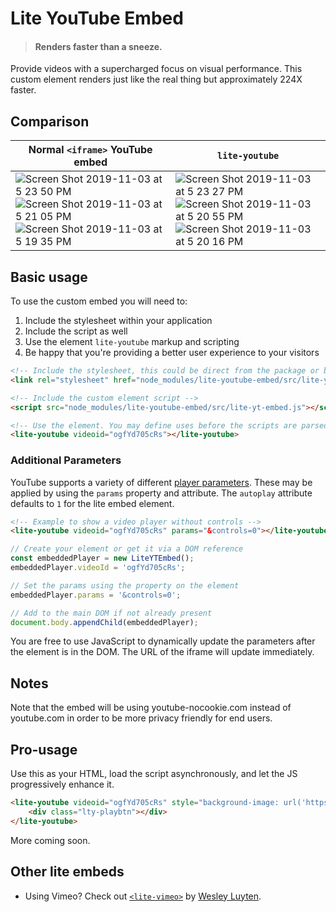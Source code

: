 # Lite YouTube Embed

> #### Renders faster than a sneeze.

Provide videos with a supercharged focus on visual performance.
This custom element renders just like the real thing but approximately 224X faster.

## Comparison

| Normal `<iframe>` YouTube embed |  `lite-youtube` |
|---|---|
|  ![Screen Shot 2019-11-03 at 5 23 50 PM](https://user-images.githubusercontent.com/39191/68095560-5c930d00-fe5f-11e9-8104-e73e77a21287.png)   ![Screen Shot 2019-11-03 at 5 21 05 PM](https://user-images.githubusercontent.com/39191/68095562-5d2ba380-fe5f-11e9-8b5f-18f451b0716d.png)  ![Screen Shot 2019-11-03 at 5 19 35 PM](https://user-images.githubusercontent.com/39191/68095565-5d2ba380-fe5f-11e9-835d-85d37df71f52.png)  | ![Screen Shot 2019-11-03 at 5 23 27 PM](https://user-images.githubusercontent.com/39191/68095561-5d2ba380-fe5f-11e9-9393-e2206a64c8bf.png) ![Screen Shot 2019-11-03 at 5 20 55 PM](https://user-images.githubusercontent.com/39191/68095563-5d2ba380-fe5f-11e9-8f9a-f5c4a774cd56.png)  ![Screen Shot 2019-11-03 at 5 20 16 PM](https://user-images.githubusercontent.com/39191/68095564-5d2ba380-fe5f-11e9-908f-7e12eab8b2ad.png) |

## Basic usage

To use the custom embed you will need to:

1. Include the stylesheet within your application
1. Include the script as well
1. Use the element `lite-youtube` markup and scripting
1. Be happy that you're providing a better user experience to your visitors

```html
<!-- Include the stylesheet, this could be direct from the package or bundled -->
<link rel="stylesheet" href="node_modules/lite-youtube-embed/src/lite-yt-embed.css" />

<!-- Include the custom element script -->
<script src="node_modules/lite-youtube-embed/src/lite-yt-embed.js"></script>

<!-- Use the element. You may define uses before the scripts are parsed and executed. -->
<lite-youtube videoid="ogfYd705cRs"></lite-youtube>
```

### Additional Parameters

YouTube supports a variety of different [player parameters](https://developers.google.com/youtube/player_parameters).
These may be applied by using the `params` property and attribute.
The `autoplay` attribute defaults to `1` for the lite embed element.

```html
<!-- Example to show a video player without controls -->
<lite-youtube videoid="ogfYd705cRs" params="&controls=0"></lite-youtube>
```

```javascript
// Create your element or get it via a DOM reference
const embeddedPlayer = new LiteYTEmbed();
embeddedPlayer.videoId = 'ogfYd705cRs';

// Set the params using the property on the element
embeddedPlayer.params = '&controls=0';

// Add to the main DOM if not already present
document.body.appendChild(embeddedPlayer);
```

You are free to use JavaScript to dynamically update the parameters after the element is in the DOM.
The URL of the iframe will update immediately.

## Notes

Note that the embed will be using youtube-nocookie.com instead of youtube.com in order
to be more privacy friendly for end users.


## Pro-usage

Use this as your HTML, load the script asynchronously, and let the JS progressively enhance it.

```html
<lite-youtube videoid="ogfYd705cRs" style="background-image: url('https://i.ytimg.com/vi/ogfYd705cRs/hqdefault.jpg');">
	<div class="lty-playbtn"></div>
</lite-youtube>
```

More coming soon.

## Other lite embeds

- Using Vimeo? Check out [`<lite-vimeo>`](https://github.com/luwes/lite-vimeo-embed) by [Wesley Luyten](https://github.com/luwes).

